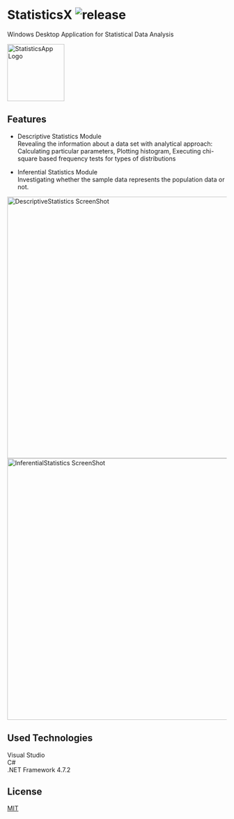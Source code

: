 # StatisticsX ![release](https://img.shields.io/badge/release-v2.0-brightgreen)
Windows Desktop Application for Statistical Data Analysis  

<img width="131" alt="StatisticsApp Logo" src="https://user-images.githubusercontent.com/74831928/104771978-b2fa1c00-5783-11eb-9bc1-2d6b5c4d38db.png">    

## Features

* Descriptive Statistics Module  
Revealing the information about a data set with analytical approach: Calculating particular parameters, Plotting histogram, Executing chi-square based frequency tests for types of distributions  

* Inferential Statistics Module  
Investigating whether the sample data represents the population data or not.  

<img width="600" alt="DescriptiveStatistics ScreenShot" src="https://user-images.githubusercontent.com/74831928/152222049-10086fa2-6e40-4f0c-9908-5701ab0d596d.JPG">  

<img width="600" alt="InferentialStatistics ScreenShot" src="https://user-images.githubusercontent.com/74831928/152222150-902061b8-84f4-4835-8794-e03aca376089.JPG">

## Used Technologies
Visual Studio  
C#  
.NET Framework 4.7.2

## License
[MIT](https://choosealicense.com/licenses/mit/)
